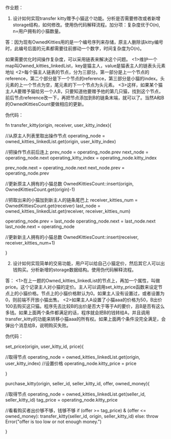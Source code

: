 作业题：

1. 设计如何实现transfer kitty赠予小猫这个功能。分析是否需要修改或者新增storage结构，如何修改。使用伪代码解释流程。加分项：复杂度优于O(n), n=用户拥有的小猫数量。

答：因为现有OwnedKitties用的是一个编号序列来存储，原主人删除该kitty编号时，此编号后面的元素都需要往前挪动一个数字，时间复杂度为O(n)。

如果需要优化时间操作复杂度，可以采用链表来解决这个问题。
<1>维护一个map叫Owned_kitties_linkedList，key是猫主人，value是猫表主人的链表头元素地址
<2>每个猫主人链表的节点，分为三部分。第一部分是上一个节点的reference，第二个部分是下一个节点的reference，第三部分是小猫的index。头元素的上一个节点为空，尾元素的下一个节点为头元素。
<3>这样，如果某个猫主人A要赠予猫给另一个人B，只要知道他要赠予他的第几只猫，找到这个节点，前后节点reference改一下，再把节点添加到B的链条末端，就可以了。当然A和B的OwnedKittiesCount要做相应的更新。


伪代码：

fn transfer_kitty(origin, receiver, user_kitty_index){

  //从原主人列表里取出操作节点
  operating_node = owned_kitties_linkedList.get(origin, user_kitty_index)

  //把操作节点前后连上
  prev_node = operating_node.prev
  next_node = operating_node.next
  operating_kitty_index = operating_node.kitty_index

  prev_node.next = operating_node.next
  next_node.prev = operating_node.prev

  //更新原主人拥有的小猫总数
  OwnedKittiesCount::insert(origin, OwnedKittiesCount.get(origin)-1)


  //把取出来的小猫加到新主人的链条尾巴上
  receiver_kitties_num = OwnedKittiesCount.get(receiver)
  last_node = owned_kitties_linkedList.get(receiver, receiver_kitties_num)

  operating_node.prev = last_node
  operating_node.next = last_node.next
  last_node.next = operating_node

  //更新新主人拥有的小猫总数
  OwnedKittiesCount::insert(receiver, receiver_kitties_num+1)

}




2. 设计如何实现简单的交易功能，用户可以给自己小猫定价，然后其它人可以出钱购买。分析新增的storage数据结构。使用伪代码解释流程。

答：
<1>在上一题的Owned_kitties_linkedList的节点上，再加一个属性，叫做price。这个记录主人对小猫的定价。主人可以调用set_kitty_price函数来设定节点上的小猫价格。节点上的小猫价格默认为0。如果主人没有设置过，或者设置为0，则前端不开放小猫出售。
<2>如果主人A设置了小猫aaa的价格为50，B出价100去购买这只猫。程序先去比较B的出价是否大于等于A的要价，且B是否有这么多钱。如果上面两个条件都满足的话，程序就会把B的钱转给A，并且调用transfer_kitty的功能来转移小猫aaa的所有权。如果上面两个条件没完全满足，会弹出个消息给B，说明购买失败。


伪代码：

set_price(origin, user_kitty_id, price){

  //取得节点
  operating_node = owned_kitties_linkedList.get(origin, user_kitty_index)
  //设置价格
  operating_node.kitty_price = price

}

purchase_kitty(origin, seller_id, seller_kitty_id, offer, owned_money){

  //取得节点
  operating_node = owned_kitties_linkedList.get(seller_id, seller_kitty_id)
  tag_price = operating_node.kitty_price

  //看看购买者出价够不够，钱够不够
  if (offer >= tag_price) & (offer <= owned_money):
    transfer_kitty(seller_id, origin, seller_kitty_id)
  else:
    throw Error("offer is too low or not enough money.")


}